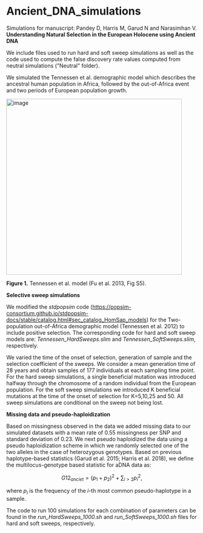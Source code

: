 # Ancient_DNA_simulations

Simulations for manuscript: Pandey D, Harris M, Garud N and Narasimhan V.
  **Understanding Natural Selection in the European Holocene using Ancient DNA** 
  
 
We include files used to run hard and soft sweep simulations as well as the code used to compute the false discovery rate values computed from neutral simulations ("Neutral" folder).

We simulated the Tennessen et al. demographic model which describes the ancestral human population in Africa, followed by the out-of-Africa event and two periods of European population growth.

<img width="463" alt="image" src="https://user-images.githubusercontent.com/52009392/234131938-8e1ae97f-0492-4607-aa59-1ef633da373e.png">

**Figure 1.** Tennessen et al. model (Fu et al. 2013, Fig S5).

**Selective sweep simulations**

We modified the _stdpopsim_ code  (https://popsim-consortium.github.io/stdpopsim-docs/stable/catalog.html#sec_catalog_HomSap_models) for the Two-population out-of-Africa demographic model (Tennessen et al. 2012) to include positive selection. The corresponding code for hard and soft sweep models are: _Tennessen_HardSweeps.slim_ and _Tennessen_SoftSweeps.slim_, respectively.

We varied the time of the onset of selection, generation of sample and the selection coefficient of the sweeps. We consider a mean generation time of 28 years and obtain samples of 177 individuals at each sampling time point. For the hard sweep simulations, a single beneficial mutation was introduced halfway through the chromosome of a random individual from the European population. For the soft sweep simulations we introduced K beneficial mutations at the time of the onset of selection for K=5,10,25 and 50. All sweep simulations are conditional on the sweep not being lost.


**Missing data and pseudo-haploidization**

Based on missingness observed in the data we added missing data to our simulated datasets with a mean rate of 0.55 missingness per SNP and standard deviation of 0.23. We next pseudo haploidized the data using a pseudo haploidization scheme in which we randomly selected one of the two alleles in the case of heterozygous genotypes. Based on previous haplotype-based statistics (Garud et al. 2015; Harris et al. 2018), we define the multilocus-genotype based statistic for aDNA data as:

$$G12_{anciet}= (p_1 + p_2)^2 + \sum_{i>2}p_i^2,$$

where $p_i$ is the frequency of the _i_-th most common pseudo-haplotype in a sample.

The code to run 100 simulations for each combination of parameters can be found in the _run_HardSweeps_1000.sh_ and _run_SoftSweeps_1000.sh_ files for hard and soft sweeps, respectively.
